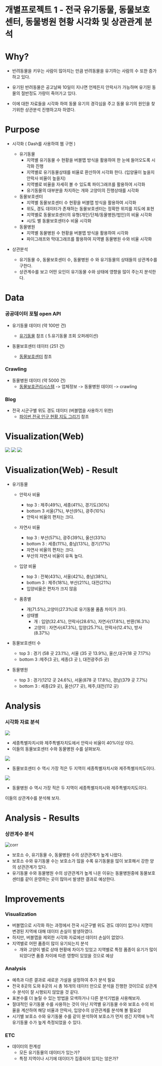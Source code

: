 # 개별프로젝트 1 - 전국 유기동물, 동물보호센터, 동물병원 현황 시각화 및 상관관계 분석

# Why?

-   반려동물을 키우는 사람이 많아지는 만큼 반려동물을 유기하는 사람의 수 또한 증가하고 있다.

-   유기된 반려동물은 공고날짜 10일이 지나면 언제든지 안락사가 가능하며 유기된 동물의 절반정도 가량이 죽어가고 있다.

-   이에 대한 자료들을 시각화 하여 동물 유기의 경각심을 주고 동물 유기의 원인을 찾기위한 상관분석 진행하고자 하였다.

# Purpose

-   시각화 ( Dash를 사용하여 웹 구현 )

    -   유기동물
        -   지역별 유기동물 수 현황을 버블맵 방식을 활용하여 한 눈에 들어오도록 시각화 진행
        -   지역별로 유기동물상태를 비율로 환산하여 시각화 한다. (입양율이 높을지 안락사 비율이 높을지)
        -   지역별로 비율을 자세히 볼 수 있도록 파이그래프를 활용하여 시각화
        -   유기동물의 대부분을 차지하는 개와 고양이의 진행상태를 시각화
    -   동물보호센터
        -   지역별 동물보호센터 수 현황을 버블맵 방식을 활용하여 시각화
        -   위도, 경도 데이터가 존재하는 동물보호센터는 정확한 위치를 지도에 표현
        -   지역별로 동물보호센터의 유형(개인/단체/동물병원/법인)의 비율 시각화
        -   시/도 별 동물보호센터수 비율 시각화
    -   동물병원
        -   지역별 동물병원 수 현황을 버블맵 방식을 활용하여 시각화
        -   파이그래프와 막대그래프를 활용하여 지역별 동물병원 수와 비율 시각화

-   상관분석
    -   유기동물 수, 동물보호센터 수, 동물병원 수 와 유기동물의 상태들의 상관계수를 구한다.
    -   상관계수를 보고 어떤 요인이 유기동물 수와 상태에 영향을 많이 주는지 분석한다.

# Data

### 공공데이터 포털 open API

-   유기동물 데이터 (약 100만 건)
    -   [유기동물](./files/유기동물.docx) 참조 ( 5.유기동물 조회 오퍼레이션)
-   동물보호센터 데이터 (251 건)

    -   [동물보호센터](./files/동물보호센터.docx) 참조

### Crawling

-   동물병원 데이터 (약 5000 건)
    -   [동물보호관리시스템](https://www.animal.go.kr/) -> 업체정보 -> 동물병원 데이터 -> crawling

### Blog

-   전국 시군구별 위도 경도 데이터 (버블맵을 사용하기 위한)
    -   [파이썬 전국 인구 현황 지도 그리기](https://mkjjo.github.io/python/2019/08/18/korea_population.html) 참조

# Visualization(Web)

![](./files/web_tab1.png)
![](./files/web_tab2.png)
![](./files/web_tab3.png)

# Visualization(Web) - Result

-   유기동물

    -   안락사 비율

        -   top 3 : 제주(49%), 세종(41%), 경기도(30%)
        -   bottom 3 서울(7%), 부산(9%), 광주(10%)
        -   안락사 비율의 편차는 크다.

    -   자연사 비율

        -   top 3 : 부산(57%), 광주(39%), 울산(33%)
        -   bottom 3 : 세종(11%), 충남(13%), 경기(17%)
        -   자연사 비율의 편차는 크다.
        -   부산의 자연사 비율이 유독 높다.

    -   입양 비율

        -   top 3 : 전북(43%), 서울(42%), 충남(38%),
        -   bottom 3 : 제주(18%), 부산(21%), 대전(21%)
        -   입양비율은 편차가 크지 않음

    -   품종별
        -   개(71.5%),고양이(27.3%)로 유기동물 품좀 차이가 크다.
        -   상태별
            -   개 : 입양(32.4%), 안락사(28.6%), 자연사(17.8%), 반환(16.3%)
            -   고양이 : 자연사(47.3%), 입양(25.7%), 안락사(12.4%), 방사(8.37%)

-   동물보호센터 수

    -   top 3 : 경기 (58 곳 23.1%), 서울 (35 곳 13.9%), 울산,대구(18 곳 7.17%)
    -   bottom 3 :제주(3 곳), 세종(3 곳 ), 대전광주(5 곳)

-   동물병원
    -   top 3 : 경기(1212 곳 24.6%), 서울(878 곳 17.8%), 경남(379 곳 7.7%)
    -   bottom 3 : 세종(29 곳), 울산(77 곳), 제주,대전(112 곳)

# Analysis

### 시각화 자료 분석

![](./files/death.PNG)

-   세종특별자치시와 제주특별자치도에서 안락사 비율이 40%이상 이다.
-   이들의 동물보호센터 수와 동물병원 수를 살펴보자.

![](./files/center.PNG)

-   동물보호센터 수 역시 가장 적은 두 지역이 세종특별자치시와 제주특별자치도이다.

![](./files/hospital.PNG)

-   동물병원 수 역시 가장 적은 두 지역이 세종특별자치시와 제주특별자치도이다.

이들의 상관계수를 분석해 보자.

# Analysis - Results

### 상관계수 분석

![corr](./files/corr.png)

-   보호소 수, 유기동물 수, 동물병원 수의 상관관계가 높게 나왔다.
-   보호소 수와 유기동물 수는 보호소가 많을 수록 유기동물을 많이 보호해서 강한 양의 상관관계가 있다.
-   유기동물 수와 동물병원 수의 상관관계가 높게 나온 이유는 동물병원중에 동물보호센터를 같이 운영하는 곳이 많아서 발생한 결과로 예상한다.

# Improvements

### Visualization

-   버블맵으로 시각화 하는 과정에서 전국 시군구별 위도 경도 데이터 없거나 지명이 변경된 지역에 대해 데이터 손실이 발생하였다.
-   하지만, 버블맵을 제외한 시각화 자료에선 데이터 손실이 없었다.
-   지역별로 어떤 품종이 많이 유기되는지 분석
    -   개와 고양이 별로 상태 현황에 차이가 있었고 지역별로 특정 품종이 유기가 많이 되었다면 품종 차이에 따른 영향이 있었을 것으로 예상

### Analysis

-   예측과 다른 결과로 새로운 가설을 설정하여 추가 분석 필요
-   전국 8곳의 도와 8곳의 시 총 16개의 데이터 만으로 분석을 진행한 것이므로 상관계수 분석이 잘 시행되지 않았을 것 같다.
-   표본수를 더 늘릴 수 있는 방법을 모색하거나 다른 분석기법을 사용해보자.
-   절대적인 유기동물 수를 사용하는 것이 아닌 지역별 유기동물 수와 보호소 수의 비율을 계산하여 해당 비율과 안락사, 입양수의 상관관계를 분석해 볼 필요성
-   시기별 보호소 수와 유기동물 수를 같이 분석하여 보호소가 먼저 생긴 지역에 누적 유기동물 수가 높게 측정되었을 수 있다.

### ETC

-   데이터의 한계성
    -   모든 유기동물의 데이터가 있는가?
    -   특정 지역이나 시기에 데이터가 집중되어 있지는 않은가?
